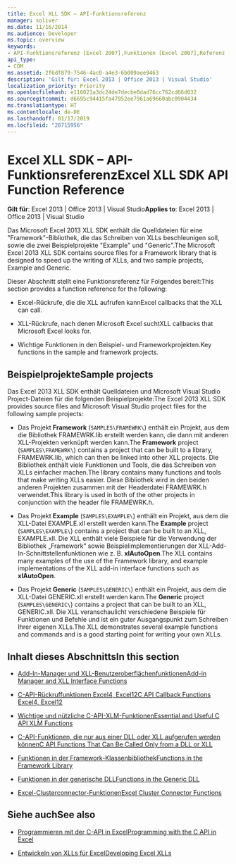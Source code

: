```yaml
---
title: Excel XLL SDK – API-Funktionsreferenz
manager: soliver
ms.date: 11/16/2014
ms.audience: Developer
ms.topic: overview
keywords:
- API-Funktionsreferenz [Excel 2007],Funktionen [Excel 2007],Referenz [Excel 2007],Excel 2007 XLL Software Development Kit, Referenz
api_type:
- COM
ms.assetid: 2f6df879-7546-4ac0-a4e3-6b009aee9463
description: 'Gilt für: Excel 2013 | Office 2013 | Visual Studio'
localization_priority: Priority
ms.openlocfilehash: e116021a3dc24de7decbe0dad76cc762cd66d032
ms.sourcegitcommit: d6695c94415fa47952ee7961a69660abc0904434
ms.translationtype: HT
ms.contentlocale: de-DE
ms.lasthandoff: 01/17/2019
ms.locfileid: "28715956"
---
```

# <a name="excel-xll-sdk-api-function-reference"></a><span data-ttu-id="cf87a-104">Excel XLL SDK – API-Funktionsreferenz</span><span class="sxs-lookup"><span data-stu-id="cf87a-104">Excel XLL SDK API Function Reference</span></span>

<span data-ttu-id="cf87a-105">**Gilt für**: Excel 2013 | Office 2013 | Visual Studio</span><span class="sxs-lookup"><span data-stu-id="cf87a-105">**Applies to**: Excel 2013 | Office 2013 | Visual Studio</span></span> 
  
<span data-ttu-id="cf87a-106">Das Microsoft Excel 2013 XLL SDK enthält die Quelldateien für eine "Framework"-Bibliothek, die das Schreiben von XLLs beschleunigen soll, sowie die zwei Beispielprojekte "Example" und "Generic".</span><span class="sxs-lookup"><span data-stu-id="cf87a-106">The Microsoft Excel 2013 XLL SDK contains source files for a Framework library that is designed to speed up the writing of XLLs, and two sample projects, Example and Generic.</span></span> 
  
<span data-ttu-id="cf87a-107">Dieser Abschnitt stellt eine Funktionsreferenz für Folgendes bereit:</span><span class="sxs-lookup"><span data-stu-id="cf87a-107">This section provides a function reference for the following:</span></span>
  
- <span data-ttu-id="cf87a-108">Excel-Rückrufe, die die XLL aufrufen kann</span><span class="sxs-lookup"><span data-stu-id="cf87a-108">Excel callbacks that the XLL can call.</span></span>
    
- <span data-ttu-id="cf87a-109">XLL-Rückrufe, nach denen Microsoft Excel sucht</span><span class="sxs-lookup"><span data-stu-id="cf87a-109">XLL callbacks that Microsoft Excel looks for.</span></span>
    
- <span data-ttu-id="cf87a-110">Wichtige Funktionen in den Beispiel- und Frameworkprojekten.</span><span class="sxs-lookup"><span data-stu-id="cf87a-110">Key functions in the sample and framework projects.</span></span>
    
## <a name="sample-projects"></a><span data-ttu-id="cf87a-111">Beispielprojekte</span><span class="sxs-lookup"><span data-stu-id="cf87a-111">Sample projects</span></span>

<span data-ttu-id="cf87a-112">Das Excel 2013 XLL SDK enthält Quelldateien und Microsoft Visual Studio Project-Dateien für die folgenden Beispielprojekte:</span><span class="sxs-lookup"><span data-stu-id="cf87a-112">The Excel 2013 XLL SDK provides source files and Microsoft Visual Studio project files for the following sample projects:</span></span>
  
- <span data-ttu-id="cf87a-113">Das Projekt **Framework** (`SAMPLES\FRAMEWRK\`) enthält ein Projekt, aus dem die Bibliothek FRAMEWRK.lib erstellt werden kann, die dann mit anderen XLL-Projekten verknüpft werden kann.</span><span class="sxs-lookup"><span data-stu-id="cf87a-113">The **Framework** project (`SAMPLES\FRAMEWRK\`) contains a project that can be built to a library, FRAMEWRK.lib, which can then be linked into other XLL projects.</span></span> <span data-ttu-id="cf87a-114">Die Bibliothek enthält viele Funktionen und Tools, die das Schreiben von XLLs einfacher machen.</span><span class="sxs-lookup"><span data-stu-id="cf87a-114">The library contains many functions and tools that make writing XLLs easier.</span></span> <span data-ttu-id="cf87a-115">Diese Bibliothek wird in den beiden anderen Projekten zusammen mit der Headerdatei FRAMEWRK.h verwendet.</span><span class="sxs-lookup"><span data-stu-id="cf87a-115">This library is used in both of the other projects in conjunction with the header file FRAMEWRK.h.</span></span>
    
- <span data-ttu-id="cf87a-116">Das Projekt **Example** (`SAMPLES\EXAMPLE\`) enthält ein Projekt, aus dem die XLL-Datei EXAMPLE.xll erstellt werden kann.</span><span class="sxs-lookup"><span data-stu-id="cf87a-116">The **Example** project (`SAMPLES\EXAMPLE\`) contains a project that can be built to an XLL, EXAMPLE.xll.</span></span> <span data-ttu-id="cf87a-117">Die XLL enthält viele Beispiele für die Verwendung der Bibliothek „Framework“ sowie Beispielimplementierungen der XLL-Add-In-Schnittstellenfunktionen wie z. B. **xlAutoOpen**.</span><span class="sxs-lookup"><span data-stu-id="cf87a-117">The XLL contains many examples of the use of the Framework library, and example implementations of the XLL add-in interface functions such as **xlAutoOpen**.</span></span>
    
- <span data-ttu-id="cf87a-118">Das Projekt **Generic** (`SAMPLES\GENERIC\`) enthält ein Projekt, aus dem die XLL-Datei GENERIC.xll erstellt werden kann.</span><span class="sxs-lookup"><span data-stu-id="cf87a-118">The **Generic** project (`SAMPLES\GENERIC\`) contains a project that can be built to an XLL, GENERIC.xll.</span></span> <span data-ttu-id="cf87a-119">Die XLL veranschaulicht verschiedene Beispiele für Funktionen und Befehle und ist ein guter Ausgangspunkt zum Schreiben Ihrer eigenen XLLs.</span><span class="sxs-lookup"><span data-stu-id="cf87a-119">The XLL demonstrates several example functions and commands and is a good starting point for writing your own XLLs.</span></span>
    
## <a name="in-this-section"></a><span data-ttu-id="cf87a-120">Inhalt dieses Abschnitts</span><span class="sxs-lookup"><span data-stu-id="cf87a-120">In this section</span></span>

- [<span data-ttu-id="cf87a-121">Add-In-Manager und XLL-Benutzeroberflächenfunktionen</span><span class="sxs-lookup"><span data-stu-id="cf87a-121">Add-in Manager and XLL Interface Functions</span></span>](add-in-manager-and-xll-interface-functions.md)
  
- [<span data-ttu-id="cf87a-122">C-API-Rückruffunktionen Excel4, Excel12</span><span class="sxs-lookup"><span data-stu-id="cf87a-122">C API Callback Functions Excel4, Excel12</span></span>](c-api-callback-functions-excel4-excel12.md)
  
- [<span data-ttu-id="cf87a-123">Wichtige und nützliche C-API-XLM-Funktionen</span><span class="sxs-lookup"><span data-stu-id="cf87a-123">Essential and Useful C API XLM Functions</span></span>](essential-and-useful-c-api-xlm-functions.md)
  
- [<span data-ttu-id="cf87a-124">C-API-Funktionen, die nur aus einer DLL oder XLL aufgerufen werden können</span><span class="sxs-lookup"><span data-stu-id="cf87a-124">C API Functions That Can Be Called Only from a DLL or XLL</span></span>](c-api-functions-that-can-be-called-only-from-a-dll-or-xll.md)
  
- [<span data-ttu-id="cf87a-125">Funktionen in der Framework-Klassenbibliothek</span><span class="sxs-lookup"><span data-stu-id="cf87a-125">Functions in the Framework Library</span></span>](functions-in-the-framework-library.md)
  
- [<span data-ttu-id="cf87a-126">Funktionen in der generische DLL</span><span class="sxs-lookup"><span data-stu-id="cf87a-126">Functions in the Generic DLL</span></span>](functions-in-the-generic-dll.md)
  
- [<span data-ttu-id="cf87a-127">Excel-Clusterconnector-Funktionen</span><span class="sxs-lookup"><span data-stu-id="cf87a-127">Excel Cluster Connector Functions</span></span>](excel-cluster-connector-functions.md)
  
## <a name="see-also"></a><span data-ttu-id="cf87a-128">Siehe auch</span><span class="sxs-lookup"><span data-stu-id="cf87a-128">See also</span></span>

- [<span data-ttu-id="cf87a-129">Programmieren mit der C-API in Excel</span><span class="sxs-lookup"><span data-stu-id="cf87a-129">Programming with the C API in Excel</span></span>](programming-with-the-c-api-in-excel.md)
  
- [<span data-ttu-id="cf87a-130">Entwickeln von XLLs für Excel</span><span class="sxs-lookup"><span data-stu-id="cf87a-130">Developing Excel XLLs</span></span>](developing-excel-xlls.md)

